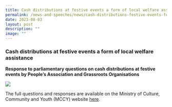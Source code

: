 ```yaml
---
title: Cash distributions at festive events a form of local welfare assistance
permalink: /news-and-speeches/news/cash-distributions-festive-events-form-of-local-welfare-assistance/
date: 2023-08-03
layout: post
description: ""
image: ""
---
```

### Cash distributions at festive events a form of local welfare assistance
**Response to parliamentary questions on cash distributions at festive events by People’s Association and Grassroots Organisations**

![](/images/NewsRoom/Parliament%20House.jpg)

The full questions and responses are available on the Ministry of Culture, Community and Youth (MCCY) website [here](https://www.mccy.gov.sg/about-us/news-and-resources/parliamentary-matters/2023/Aug/Cash-distributions-at-festive-events-a-form-of-local-welfare-assistance).